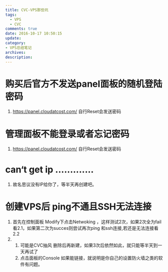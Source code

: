 ```yaml
---
title: CVC-VPS那些坑
tags: 
  - VPS
  - CVC
comments: true  
date: 2016-10-17 10:50:15
update:
category:
- VPS总结笔记
archives:
description:
---
```


# 购买后官方不发送panel面板的随机登陆密码
1. https://panel.cloudatcost.com/ 自行Reset会发送密码  

# 管理面板不能登录或者忘记密码
1. https://panel.cloudatcost.com/ 自行Reset会发送密码 

# can‘t get ip .............
1. 故名思议没有IP给你了，等半天再创建吧。  
	
# 创建VPS后 ping不通且SSH无法连接
1. 首先在控制面板 Modify下点击Netwoking ，这样测试2次，如果2次全为fail看2.1，如果第二次为succes则尝试再次ping 和ssh连接,若还是无法连接看2.2  
2. 
	1. 可能是CVC抽风 删除后再新建，如果3次后依然如此，就只能等半天到一天再试了 
	2. 点击面板的Console 如果能链接，就说明是你自己的设置防火墙之类的软件有问题。

